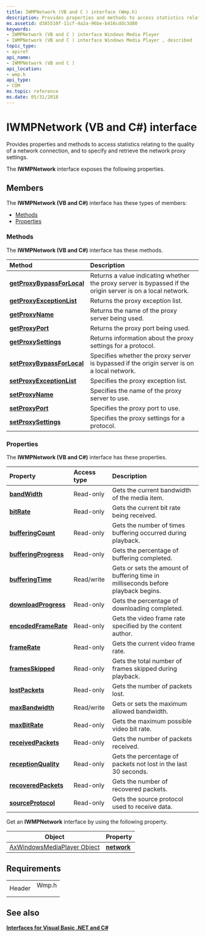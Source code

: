 ```yaml
---
title: IWMPNetwork (VB and C ) interface (Wmp.h)
description: Provides properties and methods to access statistics relating to the quality of a network connection, and to specify and retrieve the network proxy settings.The IWMPNetwork interface exposes the following properties.
ms.assetid: d385510f-11cf-4a2a-96be-b416cddc3d80
keywords:
- IWMPNetwork (VB and C ) interface Windows Media Player
- IWMPNetwork (VB and C ) interface Windows Media Player , described
topic_type:
- apiref
api_name:
- IWMPNetwork (VB and C )
api_location:
- wmp.h
api_type:
- COM
ms.topic: reference
ms.date: 05/31/2018
---
```


# IWMPNetwork (VB and C#) interface

Provides properties and methods to access statistics relating to the quality of a network connection, and to specify and retrieve the network proxy settings.

The **IWMPNetwork** interface exposes the following properties.

## Members

The **IWMPNetwork (VB and C#)** interface has these types of members:

-   [Methods](#methods)
-   [Properties](#properties)

### Methods

The **IWMPNetwork (VB and C#)** interface has these methods.



| Method                                                                                           | Description                                                                                                            |
|:-------------------------------------------------------------------------------------------------|:-----------------------------------------------------------------------------------------------------------------------|
| [**getProxyBypassForLocal**](iwmpnetwork-getproxybypassforlocal--vb-and-c.md)                   | Returns a value indicating whether the proxy server is bypassed if the origin server is on a local network.<br/> |
| [**getProxyExceptionList**](wmplibiwmpnetwork-iwmpnetwork-getproxyexceptionlist--vb-and-c.md)   | Returns the proxy exception list.<br/>                                                                           |
| [**getProxyName**](wmplibiwmpnetwork-iwmpnetwork-getproxyname--vb-and-c.md)                     | Returns the name of the proxy server being used.<br/>                                                            |
| [**getProxyPort**](wmplibiwmpnetwork-iwmpnetwork-getproxyport--vb-and-c.md)                     | Returns the proxy port being used.<br/>                                                                          |
| [**getProxySettings**](wmplibiwmpnetwork-iwmpnetwork-getproxysettings--vb-and-c.md)             | Returns information about the proxy settings for a protocol.<br/>                                                |
| [**setProxyBypassForLocal**](wmplibiwmpnetwork-iwmpnetwork-setproxybypassforlocal--vb-and-c.md) | Specifies whether the proxy server is bypassed if the origin server is on a local network.<br/>                  |
| [**setProxyExceptionList**](wmplibiwmpnetwork-iwmpnetwork-setproxyexceptionlist--vb-and-c.md)   | Specifies the proxy exception list.<br/>                                                                         |
| [**setProxyName**](wmplibiwmpnetwork-iwmpnetwork-setproxyname--vb-and-c.md)                     | Specifies the name of the proxy server to use.<br/>                                                              |
| [**setProxyPort**](wmplibiwmpnetwork-iwmpnetwork-setproxyport--vb-and-c.md)                     | Specifies the proxy port to use.<br/>                                                                            |
| [**setProxySettings**](wmplibiwmpnetwork-iwmpnetwork-setproxysettings--vb-and-c.md)             | Specifies the proxy settings for a protocol.<br/>                                                                |



 

### Properties

The **IWMPNetwork (VB and C#)** interface has these properties.



| Property                                                                                          | Access type           | Description                                                                                  |
|:--------------------------------------------------------------------------------------------------|:----------------------|:---------------------------------------------------------------------------------------------|
| [**bandWidth**](wmplibiwmpnetwork-iwmpnetwork-bandwidth--vb-and-c.md)<br/>                 | Read-only<br/>  | Gets the current bandwidth of the media item.<br/>                                     |
| [**bitRate**](wmplibiwmpnetwork-iwmpnetwork-bitrate--vb-and-c.md)<br/>                     | Read-only<br/>  | Gets the current bit rate being received.<br/>                                         |
| [**bufferingCount**](wmplibiwmpnetwork-iwmpnetwork-bufferingcount--vb-and-c.md)<br/>       | Read-only<br/>  | Gets the number of times buffering occurred during playback.<br/>                      |
| [**bufferingProgress**](wmplibiwmpnetwork-iwmpnetwork-bufferingprogress--vb-and-c.md)<br/> | Read-only<br/>  | Gets the percentage of buffering completed.<br/>                                       |
| [**bufferingTime**](wmplibiwmpnetwork-iwmpnetwork-bufferingtime--vb-and-c.md)<br/>         | Read/write<br/> | Gets or sets the amount of buffering time in milliseconds before playback begins.<br/> |
| [**downloadProgress**](wmplibiwmpnetwork-iwmpnetwork-downloadprogress--vb-and-c.md)<br/>   | Read-only<br/>  | Gets the percentage of downloading completed.<br/>                                     |
| [**encodedFrameRate**](wmplibiwmpnetwork-iwmpnetwork-encodedframerate--vb-and-c.md)<br/>   | Read-only<br/>  | Gets the video frame rate specified by the content author.<br/>                        |
| [**frameRate**](wmplibiwmpnetwork-iwmpnetwork-framerate--vb-and-c.md)<br/>                 | Read-only<br/>  | Gets the current video frame rate.<br/>                                                |
| [**framesSkipped**](wmplibiwmpnetwork-iwmpnetwork-framesskipped--vb-and-c.md)<br/>         | Read-only<br/>  | Gets the total number of frames skipped during playback.<br/>                          |
| [**lostPackets**](wmplibiwmpnetwork-iwmpnetwork-lostpackets--vb-and-c.md)<br/>             | Read-only<br/>  | Gets the number of packets lost.<br/>                                                  |
| [**maxBandwidth**](wmplibiwmpnetwork-iwmpnetwork-maxbandwidth--vb-and-c.md)<br/>           | Read/write<br/> | Gets or sets the maximum allowed bandwidth.<br/>                                       |
| [**maxBitRate**](wmplibiwmpnetwork-iwmpnetwork-maxbitrate--vb-and-c.md)<br/>               | Read-only<br/>  | Gets the maximum possible video bit rate.<br/>                                         |
| [**receivedPackets**](wmplibiwmpnetwork-iwmpnetwork-receivedpackets--vb-and-c.md)<br/>     | Read-only<br/>  | Gets the number of packets received.<br/>                                              |
| [**receptionQuality**](wmplibiwmpnetwork-iwmpnetwork-receptionquality--vb-and-c.md)<br/>   | Read-only<br/>  | Gets the percentage of packets not lost in the last 30 seconds.<br/>                   |
| [**recoveredPackets**](wmplibiwmpnetwork-iwmpnetwork-recoveredpackets--vb-and-c.md)<br/>   | Read-only<br/>  | Gets the number of recovered packets.<br/>                                             |
| [**sourceProtocol**](wmplibiwmpnetwork-iwmpnetwork-sourceprotocol--vb-and-c.md)<br/>       | Read-only<br/>  | Gets the source protocol used to receive data.<br/>                                    |



 

Get an **IWMPNetwork** interface by using the following property.



| Object                                                                   | Property                                                           |
|--------------------------------------------------------------------------|--------------------------------------------------------------------|
| [AxWindowsMediaPlayer Object](axwindowsmediaplayer-object--vb-and-c.md) | [**network**](axwmplib-axwindowsmediaplayer-network--vb-and-c.md) |



 

## Requirements



|                   |                                                                                  |
|-------------------|----------------------------------------------------------------------------------|
| Header<br/> | <dl> <dt>Wmp.h</dt> </dl> |



## See also

<dl> <dt>

[**Interfaces for Visual Basic .NET and C#**](interfaces-for-visual-basic--net-and-c.md)
</dt> </dl>

 

 





